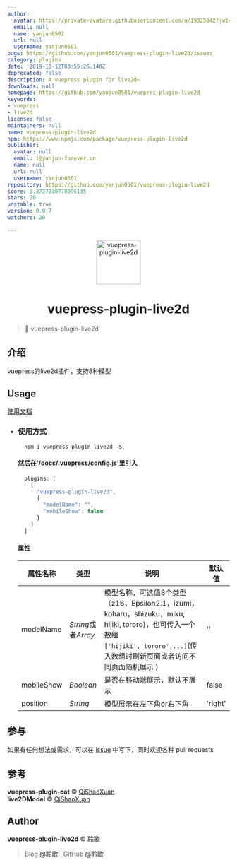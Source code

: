 ```yaml
---
author:
  avatar: https://private-avatars.githubusercontent.com/u/19325842?jwt=eyJhbGciOiJIUzI1NiIsInR5cCI6IkpXVCJ9.eyJpc3MiOiJnaXRodWIuY29tIiwiYXVkIjoicmF3LmdpdGh1YnVzZXJjb250ZW50LmNvbSIsImtleSI6ImtleTEiLCJleHAiOjE3MzQ2NTUzMjAsIm5iZiI6MTczNDY1NDEyMCwicGF0aCI6Ii91LzE5MzI1ODQyIn0.-R83qTJ9Jn2ZgFcsMKxKws0zhqTNiwjoca-n_mZuDxs&v=4
  email: null
  name: yanjun0501
  url: null
  username: yanjun0501
bugs: https://github.com/yanjun0501/vuepress-plugin-live2d/issues
category: plugins
date: '2019-10-12T03:55:26.140Z'
deprecated: false
description: A vuepress plugin for live2d~
downloads: null
homepage: https://github.com/yanjun0501/vuepres-plugin-live2d
keywords:
- vuepress
- live2d
license: false
maintainers: null
name: vuepress-plugin-live2d
npm: https://www.npmjs.com/package/vuepress-plugin-live2d
publisher:
  avatar: null
  email: i@yanjun-forever.cn
  name: null
  url: null
  username: yanjun0501
repository: https://github.com/yanjun0501/vuepress-plugin-live2d
score: 0.3727230778995135
stars: 20
unstable: true
version: 0.0.7
watchers: 20

---
```


<!--
 * @Descripttion: 
 * @version: 
 * @Author: yanjun
 * @Date: 1985-10-26 16:15:00
 * @LastEditors: yanjun
 * @LastEditTime: 2019-08-19 10:27:05
 -->
<p align="center">
<img src="https://avatars2.githubusercontent.com/u/19325842?s=460&v=4" alt="vuepress-plugin-live2d" width="100">
</p>
<h1 align="center">vuepress-plugin-live2d</h1>

> 🍰 vuepress-plugin-live2d

## 介绍

vuepress的live2d插件，支持8种模型

## Usage

[使用文档](http://yanjun-forever.cn/technology/fe/VuePress%E6%8F%92%E4%BB%B6%20%E2%80%94%E2%80%94%20%E8%AE%A9%E4%BD%A0%E7%9A%84%E5%8D%9A%E5%AE%A2%E4%B9%9F%E6%8B%A5%E6%9C%89Live2D~.html)
- ### 使用方式
  ```shell
    npm i vuepress-plugin-live2d -S

  ```
  #### 然后在'/docs/.vuepress/config.js'里引入
  ```javascript
    plugins: [
      [
        "vuepress-plugin-live2d",
        {
          "modelName": "",
          "mobileShow": false
        }
      ]
    ]
  ```
  #### 属性
  属性名称 | 类型 | 说明 | 默认值
  --- |--- |--- | ---
  modelName | *String*或者*Array* |模型名称，可选值8个类型（z16，Epsilon2.1，izumi，koharu，shizuku，miku, hijiki, tororo)，也可传入一个数组```['hijiki','tororo',...]```(传入数组时刷新页面或者访问不同页面随机展示 )  | ''
  mobileShow | *Boolean* |是否在移动端展示，默认不展示 | false
  position | *String* |模型展示在左下角or右下角 | 'right'
  
## 参与

如果有任何想法或需求，可以在 [issue](https://github.com/yanjun0501/vuepress-plugin-live2d/issues) 中写下，同时欢迎各种 pull requests

## 参考

**vuepress-plugin-cat** © [QiShaoXuan](https://github.com/QiShaoXuan)<br>
**live2DModel** © [QiShaoXuan](https://github.com/QiShaoXuan)<br>

## Author

**vuepress-plugin-live2d** © [聆歌](https://github.com/yanjun0501)<br>

> Blog [@聆歌](https://yanjun-forever.cn) · GitHub [@聆歌](https://github.com/yanjun0501)
